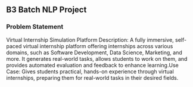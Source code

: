 ## B3 Batch NLP Project

### Problem Statement 

Virtual Internship Simulation Platform
Description: A fully immersive, self-paced virtual internship platform offering internships across various domains, such as Software Development, Data Science, Marketing, and more. It generates real-world tasks, allows students to work on them, and provides automated evaluation and feedback to enhance learning.Use Case: Gives students practical, hands-on experience through virtual internships, preparing them for real-world tasks in their desired fields.

